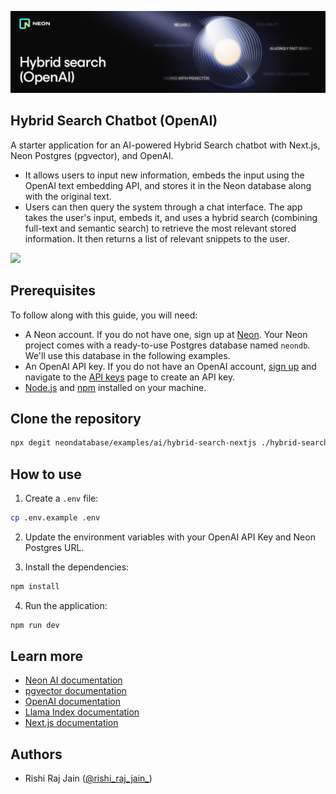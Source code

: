 [![github-hybrid-search](/assets/images/github-hybrid-search.jpg)](https://console.neon.tech/signup)

## Hybrid Search Chatbot (OpenAI)

A starter application for an AI-powered Hybrid Search chatbot with Next.js, Neon Postgres (pgvector), and OpenAI. 

- It allows users to input new information, embeds the input using the OpenAI text embedding API, and stores it in the Neon database along with the original text. 
- Users can then query the system through a chat interface. The app takes the user's input, embeds it, and uses a hybrid search (combining full-text and semantic search) to retrieve the most relevant stored information. It then returns a list of relevant snippets to the user.

[![](https://vercel.com/button)](https://vercel.com/new/clone?repository-url=https://github.com/neondatabase/examples/tree/main/ai/hybrid-search-nextjs&env=POSTGRES_URL,OPENAI_API_KEY)

## Prerequisites

To follow along with this guide, you will need:

- A Neon account. If you do not have one, sign up at [Neon](https://neon.tech). Your Neon project comes with a ready-to-use Postgres database named `neondb`. We'll use this database in the following examples.
- An OpenAI API key. If you do not have an OpenAI account, [sign up](https://platform.openai.com/signup) and navigate to the [API keys](https://platform.openai.com/api-keys) page to create an API key.  
- [Node.js](https://nodejs.org/) and [npm](https://www.npmjs.com/) installed on your machine. 

## Clone the repository

```bash
npx degit neondatabase/examples/ai/hybrid-search-nextjs ./hybrid-search-nextjs
```

## How to use

1. Create a `.env` file:

```bash
cp .env.example .env
```

2. Update the environment variables with your OpenAI API Key and Neon Postgres URL.

3. Install the dependencies:

```bash
npm install
```

4. Run the application:

```bash
npm run dev
```

## Learn more

- [Neon AI documentation](https://neon.tech/docs/ai/ai-intro)
- [pgvector documentation](https://github.com/pgvector/pgvector)
- [OpenAI documentation](https://platform.openai.com/docs/introduction)
- [Llama Index documentation](https://llama.meta.com/docs/get-started/)
- [Next.js documentation](https://nextjs.org/docs)

## Authors

- Rishi Raj Jain ([@rishi_raj_jain_](https://twitter.com/rishi_raj_jain_))
